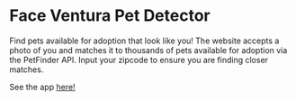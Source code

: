 # Face Ventura Pet Detector

Find pets available for adoption that look like you! The website accepts a photo of you and matches it to thousands of pets available for adoption via the PetFinder API. Input your zipcode to ensure you are finding closer matches.

See the app [here!](https://mthorrell.github.io/FacePet/)
